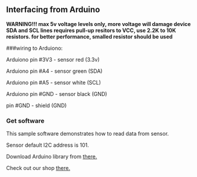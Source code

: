 
## Interfacing from Arduino
**WARNING!!! max 5v voltage levels only, more voltage will damage device**
**SDA and SCL lines requires pull-up resitors to VCC, use 2.2K to 10K resistors. for better performance, smalled resistor should be used**

###wiring to Arduiono:

Arduiono pin #3V3 - sensor red (3.3v)

Arduiono pin #A4 - sensor green (SDA)

Arduiono pin #A5 - sensor white (SCL)

Arduiono pin #GND - sensor black (GND)

pin #GND - shield (GND)


### Get software

This sample software demonstrates how to read data from sensor.

Sensor default I2C address is 101.

Download Arduino library from [there.](https://github.com/tinovi/i2cMultiSoilArduino/tree/master/lib/i2cMultiArd)

Check out our shop [there.](https://tinovi.com/tinovi-shop/)
